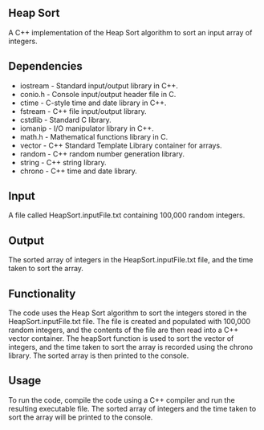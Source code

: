 ## Heap Sort
A C++ implementation of the Heap Sort algorithm to sort an input array of integers.

## Dependencies
- iostream - Standard input/output library in C++.
- conio.h - Console input/output header file in C.
- ctime - C-style time and date library in C++.
- fstream - C++ file input/output library.
- cstdlib - Standard C library.
- iomanip - I/O manipulator library in C++.
- math.h - Mathematical functions library in C.
- vector - C++ Standard Template Library container for arrays.
- random - C++ random number generation library.
- string - C++ string library.
- chrono - C++ time and date library.

## Input
A file called HeapSort.inputFile.txt containing 100,000 random integers.

## Output
The sorted array of integers in the HeapSort.inputFile.txt file, and the time taken to sort the array.

## Functionality
The code uses the Heap Sort algorithm to sort the integers stored in the HeapSort.inputFile.txt file. The file is created and populated with 100,000 random integers, and the contents of the file are then read into a C++ vector container. The heapSort function is used to sort the vector of integers, and the time taken to sort the array is recorded using the chrono library. The sorted array is then printed to the console.

## Usage
To run the code, compile the code using a C++ compiler and run the resulting executable file. The sorted array of integers and the time taken to sort the array will be printed to the console.